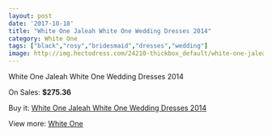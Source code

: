 ```yaml
---
layout: post
date: '2017-10-18'
title: "White One Jaleah White One Wedding Dresses 2014"
category: White One
tags: ["black","rosy","bridesmaid","dresses","wedding"]
image: http://img.hectodress.com/24210-thickbox_default/white-one-jaleah-white-one-wedding-dresses-2014.jpg
---
```

White One Jaleah White One Wedding Dresses 2014

On Sales: **$275.36**
<a href="https://www.hectodress.com/white-one/11158-white-one-jaleah-white-one-wedding-dresses-2014.html"><amp-img layout="responsive" width="600" height="600" src="//img.hectodress.com/24210-thickbox_default/white-one-jaleah-white-one-wedding-dresses-2014.jpg" alt="White One Jaleah White One Wedding Dresses 2014 0" /></a>
<a href="https://www.hectodress.com/white-one/11158-white-one-jaleah-white-one-wedding-dresses-2014.html"><amp-img layout="responsive" width="600" height="600" src="//img.hectodress.com/24212-thickbox_default/white-one-jaleah-white-one-wedding-dresses-2014.jpg" alt="White One Jaleah White One Wedding Dresses 2014 1" /></a>
<a href="https://www.hectodress.com/white-one/11158-white-one-jaleah-white-one-wedding-dresses-2014.html"><amp-img layout="responsive" width="600" height="600" src="//img.hectodress.com/24211-thickbox_default/white-one-jaleah-white-one-wedding-dresses-2014.jpg" alt="White One Jaleah White One Wedding Dresses 2014 2" /></a>

Buy it: [White One Jaleah White One Wedding Dresses 2014](https://www.hectodress.com/white-one/11158-white-one-jaleah-white-one-wedding-dresses-2014.html "White One Jaleah White One Wedding Dresses 2014")

View more: [White One](https://www.hectodress.com/177-white-one "White One")